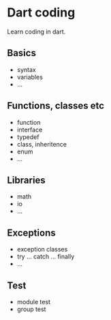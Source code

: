 # Dart coding

Learn coding in dart.

## Basics

- syntax
- variables
- ...

## Functions, classes etc

- function
- interface
- typedef
- class, inheritence
- enum
- ...

## Libraries

- math
- io
- ...

## Exceptions

- exception classes
- try ... catch ... finally
- ...

## Test

- module test
- group test

